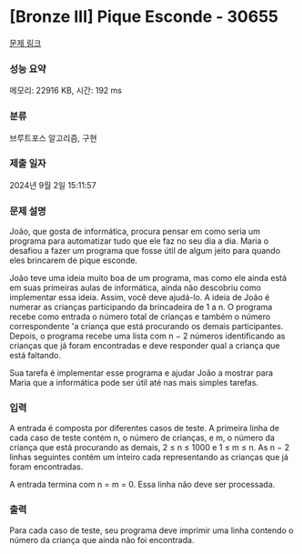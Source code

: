 # [Bronze III] Pique Esconde - 30655 

[문제 링크](https://www.acmicpc.net/problem/30655) 

### 성능 요약

메모리: 22916 KB, 시간: 192 ms

### 분류

브루트포스 알고리즘, 구현

### 제출 일자

2024년 9월 2일 15:11:57

### 문제 설명

<p>João, que gosta de informática, procura pensar em como seria um programa para automatizar tudo que ele faz no seu dia a dia. Maria o desafiou a fazer um programa que fosse útil de algum jeito para quando eles brincarem de pique esconde.</p>

<p>João teve uma ideia muito boa de um programa, mas como ele ainda está em suas primeiras aulas de informática, ainda não descobriu como implementar essa ideia. Assim, você deve ajudá-lo. A ideia de João é numerar as crianças participando da brincadeira de 1 a n. O programa recebe como entrada o número total de crianças e também o número correspondente 'a criança que está procurando os demais participantes. Depois, o programa recebe uma lista com n − 2 números identificando as crianças que já foram encontradas e deve responder qual a criança que está faltando.</p>

<p>Sua tarefa é implementar esse programa e ajudar João a mostrar para Maria que a informática pode ser útil até nas mais simples tarefas.</p>

### 입력 

 <p>A entrada é composta por diferentes casos de teste. A primeira linha de cada caso de teste contém n, o número de crianças, e m, o número da criança que está procurando as demais, 2 ≤ n ≤ 1000 e 1 ≤ m ≤ n. As n − 2 linhas seguintes contém um inteiro cada representando as crianças que já foram encontradas.</p>

<p>A entrada termina com n = m = 0. Essa linha não deve ser processada.</p>

### 출력 

 <p>Para cada caso de teste, seu programa deve imprimir uma linha contendo o número da criança que ainda não foi encontrada.</p>

